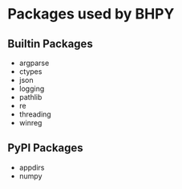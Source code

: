 # Packages used by BHPY

## Builtin Packages
 - argparse
 - ctypes
 - json
 - logging
 - pathlib
 - re
 - threading
 - winreg

## PyPI Packages
 - appdirs
 - numpy